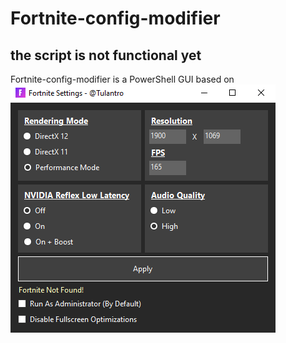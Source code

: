 # Fortnite-config-modifier
## the script is not functional yet
Fortnite-config-modifier is a PowerShell GUI based on  
![screen-install](/screenshot/ss1.png)